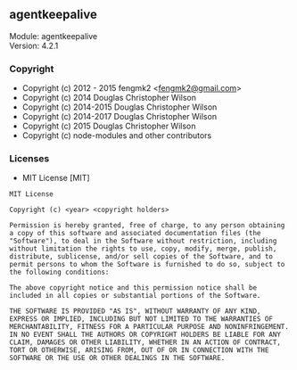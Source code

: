 ## agentkeepalive
Module: agentkeepalive\
Version: 4.2.1
### Copyright
- Copyright (c) 2012 - 2015 fengmk2 &lt;fengmk2@gmail.com&gt;
- Copyright (c) 2014 Douglas Christopher Wilson
- Copyright (c) 2014-2015 Douglas Christopher Wilson
- Copyright (c) 2014-2017 Douglas Christopher Wilson
- Copyright (c) 2015 Douglas Christopher Wilson
- Copyright (c) node-modules and other contributors
### Licenses 
 - MIT License [MIT]

```
MIT License

Copyright (c) <year> <copyright holders>

Permission is hereby granted, free of charge, to any person obtaining a copy of this software and associated documentation files (the "Software"), to deal in the Software without restriction, including without limitation the rights to use, copy, modify, merge, publish, distribute, sublicense, and/or sell copies of the Software, and to permit persons to whom the Software is furnished to do so, subject to the following conditions:

The above copyright notice and this permission notice shall be included in all copies or substantial portions of the Software.

THE SOFTWARE IS PROVIDED "AS IS", WITHOUT WARRANTY OF ANY KIND, EXPRESS OR IMPLIED, INCLUDING BUT NOT LIMITED TO THE WARRANTIES OF MERCHANTABILITY, FITNESS FOR A PARTICULAR PURPOSE AND NONINFRINGEMENT. IN NO EVENT SHALL THE AUTHORS OR COPYRIGHT HOLDERS BE LIABLE FOR ANY CLAIM, DAMAGES OR OTHER LIABILITY, WHETHER IN AN ACTION OF CONTRACT, TORT OR OTHERWISE, ARISING FROM, OUT OF OR IN CONNECTION WITH THE SOFTWARE OR THE USE OR OTHER DEALINGS IN THE SOFTWARE.
```
